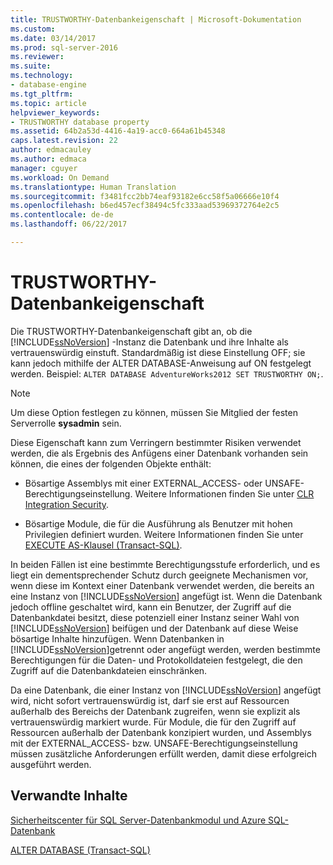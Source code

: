 ```yaml
---
title: TRUSTWORTHY-Datenbankeigenschaft | Microsoft-Dokumentation
ms.custom: 
ms.date: 03/14/2017
ms.prod: sql-server-2016
ms.reviewer: 
ms.suite: 
ms.technology:
- database-engine
ms.tgt_pltfrm: 
ms.topic: article
helpviewer_keywords:
- TRUSTWORTHY database property
ms.assetid: 64b2a53d-4416-4a19-acc0-664a61b45348
caps.latest.revision: 22
author: edmacauley
ms.author: edmaca
manager: cguyer
ms.workload: On Demand
ms.translationtype: Human Translation
ms.sourcegitcommit: f3481fcc2bb74eaf93182e6cc58f5a06666e10f4
ms.openlocfilehash: b6ed457ecf38494c5fc333aad53969372764e2c5
ms.contentlocale: de-de
ms.lasthandoff: 06/22/2017

---
```

# <a name="trustworthy-database-property"></a>TRUSTWORTHY-Datenbankeigenschaft
  Die TRUSTWORTHY-Datenbankeigenschaft gibt an, ob die [!INCLUDE[ssNoVersion](../../includes/ssnoversion-md.md)] -Instanz die Datenbank und ihre Inhalte als vertrauenswürdig einstuft. Standardmäßig ist diese Einstellung OFF; sie kann jedoch mithilfe der ALTER DATABASE-Anweisung auf ON festgelegt werden. Beispiel: `ALTER DATABASE AdventureWorks2012 SET TRUSTWORTHY ON;`.  
  
> [!NOTE]  
>  Um diese Option festlegen zu können, müssen Sie Mitglied der festen Serverrolle **sysadmin** sein.  
  
 Diese Eigenschaft kann zum Verringern bestimmter Risiken verwendet werden, die als Ergebnis des Anfügens einer Datenbank vorhanden sein können, die eines der folgenden Objekte enthält:  
  
-   Bösartige Assemblys mit einer EXTERNAL_ACCESS- oder UNSAFE-Berechtigungseinstellung. Weitere Informationen finden Sie unter [CLR Integration Security](../../relational-databases/clr-integration/security/clr-integration-security.md).  
  
-   Bösartige Module, die für die Ausführung als Benutzer mit hohen Privilegien definiert wurden. Weitere Informationen finden Sie unter [EXECUTE AS-Klausel &#40;Transact-SQL&#41;](../../t-sql/statements/execute-as-clause-transact-sql.md).  
  
 In beiden Fällen ist eine bestimmte Berechtigungsstufe erforderlich, und es liegt ein dementsprechender Schutz durch geeignete Mechanismen vor, wenn diese im Kontext einer Datenbank verwendet werden, die bereits an eine Instanz von [!INCLUDE[ssNoVersion](../../includes/ssnoversion-md.md)] angefügt ist. Wenn die Datenbank jedoch offline geschaltet wird, kann ein Benutzer, der Zugriff auf die Datenbankdatei besitzt, diese potenziell einer Instanz seiner Wahl von [!INCLUDE[ssNoVersion](../../includes/ssnoversion-md.md)] beifügen und der Datenbank auf diese Weise bösartige Inhalte hinzufügen. Wenn Datenbanken in [!INCLUDE[ssNoVersion](../../includes/ssnoversion-md.md)]getrennt oder angefügt werden, werden bestimmte Berechtigungen für die Daten- und Protokolldateien festgelegt, die den Zugriff auf die Datenbankdateien einschränken.  
  
 Da eine Datenbank, die einer Instanz von [!INCLUDE[ssNoVersion](../../includes/ssnoversion-md.md)] angefügt wird, nicht sofort vertrauenswürdig ist, darf sie erst auf Ressourcen außerhalb des Bereichs der Datenbank zugreifen, wenn sie explizit als vertrauenswürdig markiert wurde. Für Module, die für den Zugriff auf Ressourcen außerhalb der Datenbank konzipiert wurden, und Assemblys mit der EXTERNAL_ACCESS- bzw. UNSAFE-Berechtigungseinstellung müssen zusätzliche Anforderungen erfüllt werden, damit diese erfolgreich ausgeführt werden.  
  
## <a name="related-content"></a>Verwandte Inhalte  
 [Sicherheitscenter für SQL Server-Datenbankmodul und Azure SQL-Datenbank](../../relational-databases/security/security-center-for-sql-server-database-engine-and-azure-sql-database.md)  
  
 [ALTER DATABASE &#40;Transact-SQL&#41;](../../t-sql/statements/alter-database-transact-sql.md)  
  
  

